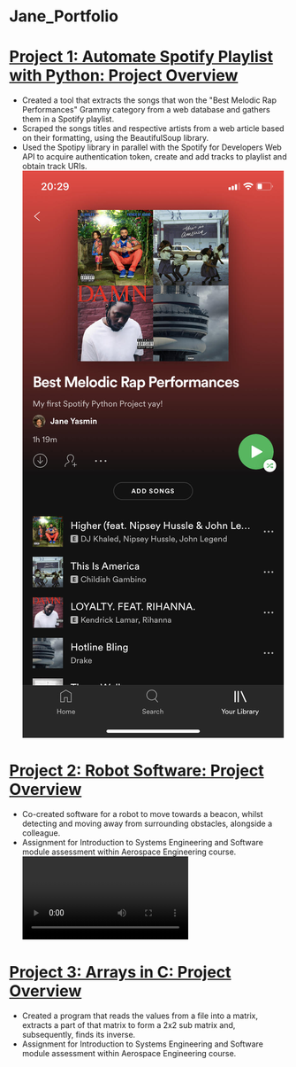 # Jane_Portfolio

# [Project 1: Automate Spotify Playlist with Python: Project Overview](https://github.com/janeyasmin/Spotify-meets-Python-/blob/main/Spotify%20meets%20Python.py) 
* Created a tool that extracts the songs that won the "Best Melodic Rap Performances" Grammy category from a web database and gathers them in a Spotify playlist.
* Scraped the songs titles and respective artists from a web article based on their formatting, using the BeautifulSoup library.
* Used the Spotipy library in parallel with the Spotify for Developers Web API to acquire authentication token, create and add tracks to playlist and obtain track URIs.
![](https://github.com/janeyasmin/Jane_Portfolio/blob/main/images/spotify.jpg)
# [Project 2: Robot Software: Project Overview ](https://github.com/janeyasmin/C_Programming_University_Assignments/blob/main/Assignment_2.0%20(1).c) 
* Co-created software for a robot to move towards a beacon, whilst detecting and moving away from surrounding obstacles, alongside a colleague.
* Assignment for Introduction to Systems Engineering and Software module assessment within Aerospace Engineering course.
![](https://github.com/janeyasmin/Jane_Portfolio/blob/main/images/Robot%20Video%20.mp4)
# [Project 3: Arrays in C: Project Overview ](https://github.com/janeyasmin/C_Programming_University_Assignments/blob/main/Robot%20Software) 
* Created a program that reads the values from a file into a matrix, extracts a part of that matrix to form a 2x2 sub matrix and, subsequently, finds its inverse.
* Assignment for Introduction to Systems Engineering and Software module assessment within Aerospace Engineering course.
